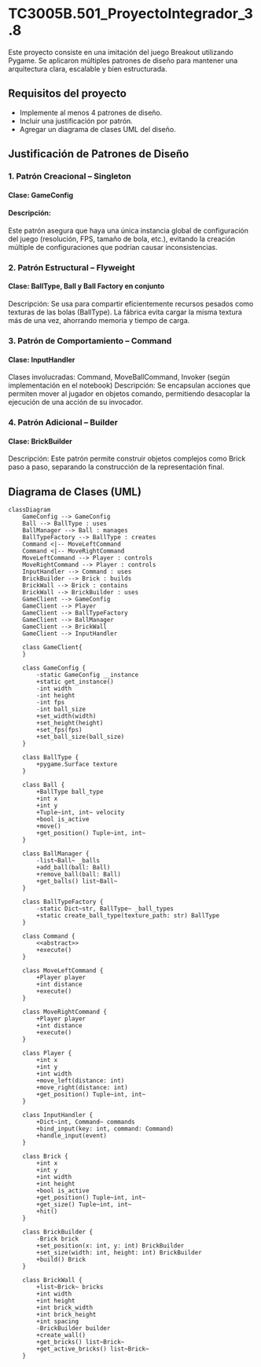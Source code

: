 # TC3005B.501_ProyectoIntegrador_3.8
Este proyecto consiste en una imitación del juego Breakout utilizando Pygame. Se aplicaron múltiples patrones de diseño para mantener una arquitectura clara, escalable y bien estructurada.

## Requisitos del proyecto

- Implemente al menos 4 patrones de diseño.
- Incluir una justificación por patrón.
- Agregar un diagrama de clases UML del diseño.

## Justificación de Patrones de Diseño

### 1. Patrón Creacional – Singleton

#### Clase: GameConfig
#### Descripción:
Este patrón asegura que haya una única instancia global de configuración del juego (resolución, FPS, tamaño de bola, etc.), evitando la creación múltiple de configuraciones que podrían causar inconsistencias.

### 2. Patrón Estructural – Flyweight

#### Clase: BallType, Ball y Ball Factory en conjunto
Descripción:
Se usa para compartir eficientemente recursos pesados como texturas de las bolas (BallType). La fábrica evita cargar la misma textura más de una vez, ahorrando memoria y tiempo de carga.

### 3. Patrón de Comportamiento – Command
#### Clase: InputHandler

Clases involucradas: Command, MoveBallCommand, Invoker (según implementación en el notebook)
Descripción:
Se encapsulan acciones que permiten mover al jugador en objetos comando, permitiendo desacoplar la ejecución de una acción de su invocador.

### 4. Patrón Adicional – Builder

#### Clase: BrickBuilder
Descripción:
Este patrón permite construir objetos complejos como Brick paso a paso, separando la construcción de la representación final.

## Diagrama de Clases (UML)
```mermaid
classDiagram
    GameConfig --> GameConfig
    Ball --> BallType : uses
    BallManager --> Ball : manages
    BallTypeFactory --> BallType : creates
    Command <|-- MoveLeftCommand
    Command <|-- MoveRightCommand
    MoveLeftCommand --> Player : controls
    MoveRightCommand --> Player : controls
    InputHandler --> Command : uses
    BrickBuilder --> Brick : builds
    BrickWall --> Brick : contains
    BrickWall --> BrickBuilder : uses
    GameClient --> GameConfig
    GameClient --> Player
    GameClient --> BallTypeFactory
    GameClient --> BallManager
    GameClient --> BrickWall
    GameClient --> InputHandler
    
    class GameClient{
    }

    class GameConfig {
        -static GameConfig __instance
        +static get_instance()
        -int width
        -int height
        -int fps
        -int ball_size
        +set_width(width)
        +set_height(height)
        +set_fps(fps)
        +set_ball_size(ball_size)
    }

    class BallType {
        +pygame.Surface texture
    }

    class Ball {
        +BallType ball_type
        +int x
        +int y
        +Tuple~int, int~ velocity
        +bool is_active
        +move()
        +get_position() Tuple~int, int~
    }

    class BallManager {
        -list~Ball~ _balls
        +add_ball(ball: Ball)
        +remove_ball(ball: Ball)
        +get_balls() list~Ball~
    }

    class BallTypeFactory {
        -static Dict~str, BallType~ _ball_types
        +static create_ball_type(texture_path: str) BallType
    }

    class Command {
        <<abstract>>
        +execute()
    }

    class MoveLeftCommand {
        +Player player
        +int distance
        +execute()
    }

    class MoveRightCommand {
        +Player player
        +int distance
        +execute()
    }

    class Player {
        +int x
        +int y
        +int width
        +move_left(distance: int)
        +move_right(distance: int)
        +get_position() Tuple~int, int~
    }

    class InputHandler {
        +Dict~int, Command~ commands
        +bind_input(key: int, command: Command)
        +handle_input(event)
    }

    class Brick {
        +int x
        +int y
        +int width
        +int height
        +bool is_active
        +get_position() Tuple~int, int~
        +get_size() Tuple~int, int~
        +hit()
    }

    class BrickBuilder {
        -Brick brick
        +set_position(x: int, y: int) BrickBuilder
        +set_size(width: int, height: int) BrickBuilder
        +build() Brick
    }

    class BrickWall {
        +list~Brick~ bricks
        +int width
        +int height
        +int brick_width
        +int brick_height
        +int spacing
        -BrickBuilder builder
        +create_wall()
        +get_bricks() list~Brick~
        +get_active_bricks() list~Brick~
    }
```

